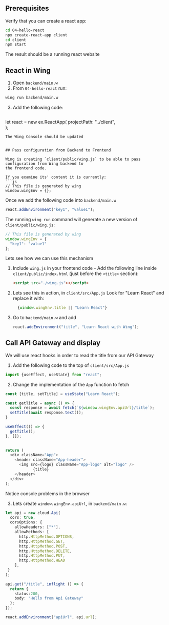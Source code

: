 ## Prerequisites

Verify that you can create a react app:
```sh
cd 04-hello-react
npx create-react-app client
cd client
npm start
```

The result should be a running react website

## React in Wing

1. Open `backend/main.w`
2. From `04-hello-react` run: 
  ```sh 
  wing run backend/main.w
  ```
3. Add the following code:
   ```ts

  let react = new ex.ReactApp(
    projectPath: "../client",  
  );
  ```
  The Wing Console should be updated


## Pass configuration from Backend to Frontend

Wing is creating `client/public/wing.js` to be able to pass configuration from Wing backend to 
the frontend code. 

If you examine its' content it is currently:
```js
// This file is generated by wing
window.wingEnv = {};
```

Once we add the following code into `backend/main.w`
```ts
react.addEnvironment("key1", "value1");
```

The running `wing run` command will generate a new version of `client/public/wing.js`:
```js
// This file is generated by wing
window.wingEnv = {
  "key1": "value1"
};
```

Lets see how we can use this mechanism

1. Include `wing.js` in your frontend code - Add the following line inside `client/public/index.html`  (just before the `<title>` section):
     ```html 
     <script src="./wing.js"></script>
     ```
2. Lets see this in action, in  `client/src/App.js` Look for "Learn React" and replace it with:
   ```js
     {window.wingEnv.title || "Learn React"}
   ```
3. Go to `backend/main.w` and add
   ```ts
   react.addEnvironment("title", "Learn React with Wing");
   ```
  
## Call API Gateway and display 

We will use react hooks in order to read the title from our API Gateway
1. Add the following code to the top of `client/src/App.js`
  ```js
  import {useEffect, useState} from "react";
  ```

2. Change the implementation of the `App` function to fetch 
  ```js
  const [title, setTitle] = useState("Learn React");

  const getTitle = async () => {
    const response = await fetch(`${window.wingEnv.apiUrl}/title`);
    setTitle(await response.text());  
  }

  useEffect(() => {
    getTitle();
  }, []);
    

  return (
    <div className="App">
      <header className="App-header">
        <img src={logo} className="App-logo" alt="logo" />
              {title}
      </header>
    </div>
  );
  ```
  
  Notice console problems in the browser 

3. Lets create `window.wingEnv.apiUrl`, in `backend/main.w`:
  ```ts
  let api = new cloud.Api(
    cors: true,
    corsOptions: {
      allowHeaders: ["*"],
      allowMethods: [
        http.HttpMethod.OPTIONS, 
        http.HttpMethod.GET, 
        http.HttpMethod.POST, 
        http.HttpMethod.DELETE, 
        http.HttpMethod.PUT,
        http.HttpMethod.HEAD
      ],
   }
  );
  
  api.get("/title", inflight () => {
    return {
      status:200,
      body: "Hello from Api Gateway"
    };
  });
  
  react.addEnvironment("apiUrl", api.url);
  ```